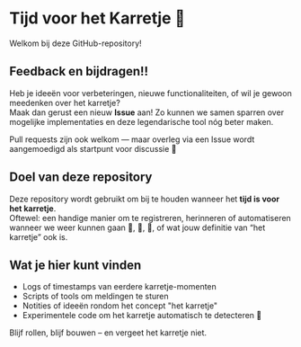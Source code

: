 # Tijd voor het Karretje 🚗

Welkom bij deze GitHub-repository!

## Feedback en bijdragen!!

Heb je ideeën voor verbeteringen, nieuwe functionaliteiten, of wil je gewoon meedenken over het karretje?  
Maak dan gerust een nieuw **Issue** aan! Zo kunnen we samen sparren over mogelijke implementaties en deze legendarische tool nóg beter maken.

Pull requests zijn ook welkom — maar overleg via een Issue wordt aangemoedigd als startpunt voor discussie 💬

## Doel van deze repository

Deze repository wordt gebruikt om bij te houden wanneer het **tijd is voor het karretje**.  
Oftewel: een handige manier om te registreren, herinneren of automatiseren wanneer we weer kunnen gaan 🛒, 🍻, 🥳, of wat jouw definitie van “het karretje” ook is.

## Wat je hier kunt vinden

- Logs of timestamps van eerdere karretje-momenten
- Scripts of tools om meldingen te sturen
- Notities of ideeën rondom het concept "het karretje"
- Experimentele code om het karretje automatisch te detecteren 👀

Blijf rollen, blijf bouwen – en vergeet het karretje niet.
